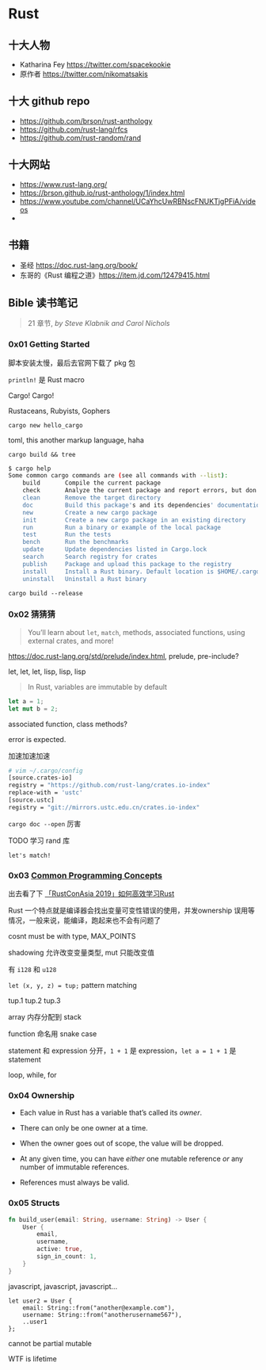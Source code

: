 # Rust

## 十大人物

- Katharina Fey https://twitter.com/spacekookie
- 原作者 https://twitter.com/nikomatsakis

## 十大 github repo

- https://github.com/brson/rust-anthology
- https://github.com/rust-lang/rfcs
- https://github.com/rust-random/rand



## 十大网站

- https://www.rust-lang.org/
- https://brson.github.io/rust-anthology/1/index.html
- https://www.youtube.com/channel/UCaYhcUwRBNscFNUKTjgPFiA/videos
- 

## 书籍

- 圣经 https://doc.rust-lang.org/book/
- 东哥的《Rust 编程之道》https://item.jd.com/12479415.html



## Bible 读书笔记



> 21 章节, *by Steve Klabnik and Carol Nichols*



### 0x01 Getting Started

脚本安装太慢，最后去官网下载了 pkg 包

`println!` 是 Rust macro

Cargo! Cargo!

Rustaceans, Rubyists, Gophers

`cargo new hello_cargo`

toml, this another markup language, haha

`cargo build && tree`

```bash
$ cargo help
Some common cargo commands are (see all commands with --list):
    build       Compile the current package
    check       Analyze the current package and report errors, but don't build object files
    clean       Remove the target directory
    doc         Build this package's and its dependencies' documentation
    new         Create a new cargo package
    init        Create a new cargo package in an existing directory
    run         Run a binary or example of the local package
    test        Run the tests
    bench       Run the benchmarks
    update      Update dependencies listed in Cargo.lock
    search      Search registry for crates
    publish     Package and upload this package to the registry
    install     Install a Rust binary. Default location is $HOME/.cargo/bin
    uninstall   Uninstall a Rust binary
```

`cargo build --release`

### 0x02 猜猜猜

> You’ll learn about `let`, `match`, methods, associated functions, using external crates, and more! 

https://doc.rust-lang.org/std/prelude/index.html, prelude, pre-include?

let, let, let, lisp, lisp, lisp

>  In Rust, variables are immutable by default

```rust
let a = 1;
let mut b = 2;
```

associated function, class methods?

error is expected.

加速加速加速

```bash
# vim ~/.cargo/config
[source.crates-io]
registry = "https://github.com/rust-lang/crates.io-index"
replace-with = 'ustc'
[source.ustc]
registry = "git://mirrors.ustc.edu.cn/crates.io-index"
```

`cargo doc --open` 厉害

TODO 学习 rand 库

`let's match!`

### 0x03 [Common Programming Concepts](https://doc.rust-lang.org/book/ch03-00-common-programming-concepts.html#common-programming-concepts)

出去看了下 [「RustConAsia 2019」如何高效学习Rust](https://zhuanlan.zhihu.com/p/63232238)

Rust 一个特点就是编译器会找出变量可变性错误的使用，并发ownership 误用等情况，一般来说，能编译，跑起来也不会有问题了

cosnt must be with type, MAX_POINTS

shadowing 允许改变变量类型, mut 只能改变值

有 `i128` 和 `u128`

`let (x, y, z) = tup;` pattern matching

tup.1 tup.2 tup.3

array 内存分配到 stack

function  命名用 snake case

statement 和 expression 分开，`1 + 1` 是 expression，`let a = 1 + 1` 是 statement

loop, while, for

### 0x04 Ownership

- Each value in Rust has a variable that’s called its *owner*.
- There can only be one owner at a time.
- When the owner goes out of scope, the value will be dropped.



- At any given time, you can have *either* one mutable reference *or* any number of immutable references.
- References must always be valid.



### 0x05 Structs

```rust
fn build_user(email: String, username: String) -> User {
    User {
        email,
        username,
        active: true,
        sign_in_count: 1,
    }
}
```

javascript, javascript, javascript...

```
let user2 = User {
    email: String::from("another@example.com"),
    username: String::from("anotherusername567"),
    ..user1
};
```

cannot be partial mutable

WTF is lifetime
